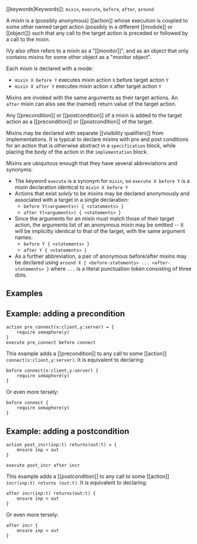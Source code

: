 [[keywords|Keywords]]:  `mixin`, `execute`, `before`, `after`, `around`

A mixin is a (possibly anonymous) [[action]] whose execution is coupled to some other named target action (possibly in a different [[module]] or [[object]]) such that any call to the target action is preceded or followed by a call to the mixin.

IVy also often refers to a mixin as a "[[monitor]]", and as an object that only contains mixins for some other object as a "monitor object".

Each mixin is declared with a mode:
  - `mixin X before Y` executes mixin action `X`  before target action `Y`
  - `mixin X after Y` executes mixin action `X` after target action `Y`
	
Mixins are invoked with the same arguments as their target actions. An `after` mixin can also see the (named) return value of the target action.

Any [[precondition]] or [[postcondition]] of a mixin is added to the target action as a [[precondition]] or [[postcondition]] of the target.

Mixins may be declared with separate [[visibility qualifiers]] from implementations. It is typical to declare mixins with pre and post conditions for an action that is otherwise abstract in a `specification` block, while placing the body of the action in the `implementation` block.

Mixins are ubiquitous enough that they have several abbreviations and synonyms:

  - The keyword `execute` is a synonym for `mixin`, so `execute X before Y` is a mixin declaration identical to `mixin X before Y`
  - Actions that exist *solely* to be mixins may be declared anonymously and associated with a target in a single declaration:
    - `before Y(<arguments>) { <statements> }`
    - `after Y(<arguments>) { <statements> }`
  - Since the arguments for an mixin must match those of their target action, the arguments list of an anonymous mixin may be omitted -- it will be implicitly identical to that of the target, with the same argument names:
	  - `before Y { <statements> }`
	  - `after Y { <statements> }`
  - As a further abbreviation, a pair of anonymous before/after mixins may be declared using `around X { <before-statements> ... <after-statements> }` where `...` is a literal punctuation token consisting of three dots.
 
 ## Examples
 
 ## Example: adding a precondition
```
action pre_connect(x:client,y:server) = {
    require semaphore(y)
}        
execute pre_connect before connect
```
 
 This example adds a [[precondition]] to any call to some [[action]] `connect(x:client,y:server)`. It is equivalent to declaring:
 
```
before connect(x:client,y:server) {
    require semaphore(y)
}
```

Or even more tersely:

```
before connect {
    require semaphore(y)
}
```

## Example: adding a postcondition
```
action post_incr(inp:t) returns(out:t) = {
    ensure inp < out
}

execute post_incr after incr
```

This example adds a [[postcondition]] to any call to some [[action]] `incr(inp:t) returns (out:t)`. It is equivalent to declaring:

```
after incr(inp:t) returns(out:t) {
    ensure inp < out
}
```

Or even more tersely:

```
after incr {
    ensure inp < out
}
```
